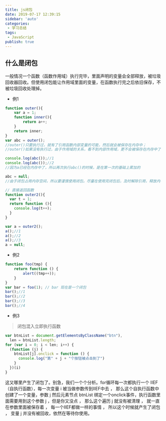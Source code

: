 ```yaml
--- 
title: js闭包
date: 2019-07-17 12:39:15
sidebar: 'auto'
categories: 
 - 学习总结
tags: 
 - JavaScript
publish: true
---
```

## 什么是闭包

一般情况一个函数（函数作用域）执行完毕，里面声明的变量会全部释放，被垃圾回收器回收。但使用闭包能让作用域里面的变量，在函数执行完之后依旧保存，不被垃圾回收处理掉。

- 例1

```js
function outer(){
    var a = 1;
    function inner(){
        return a++;
    }
    return inner;
}
var abc = outer();
//outer()只要执行过，就有了引用函数内部变量的可能，然后就会被保存在内存中；
//outer()如果没有执行过，由于作用域的关系，看不到内部作用域，更不会被保存在内存中了；

console.log(abc());//1
console.log(abc());//2
//因为a已经在内存中了，所以再次执行abc()的时候，是在第一次的基础上累加的

abc = null;
//由于闭包占用内存空间，所以要谨慎使用闭包。尽量在使用完闭包后，及时解除引用，释放内存；

// 直接返回函数
function outer2(){
  var t = 1;
  return function (){
    console.log(t++);
  }
}

var a = outer2();
a();//1
a();//2
a();//3
a = null;
```

- 例2

```js
function foo(tmp) {
    return function () {
        alert((tmp++));
    }
}
var bar = foo(1); // bar 现在是一个闭包
bar();//1
bar();//2
bar();//3
bar();//4
```

- 例3

> 闭包混入立即执行函数

```js
var btnList = document.getElementsByClassName("btn"),
  len = btnList.length;
for (var i = 0; i < len; i++) {
  (function (j) {
    btnList[j].onclick = function () {
      console.log("第" + j + "个按钮被点击到了")
    }
  })(i)
}
```

这又哪里产生了闭包了。别急，我们一个个分析。for循环每一次都执行一个 IIEF （自执行函数），每一次变量 i 被当做参数传到IIEF中去 ， 那么这个自执行函数中创建了一个变量，参数 j 然后元素节点 btnList 绑定一个onclick事件，执行函数里面需要用到这个参数 j ，但是你又没点 ， 那么这个遍历 j 就没有被清理 ， 就一直在参数里面被保存着 ， 每一个IIEF都做一样的事情 ， 所以这个时候就产生了闭包 ， 变量 j 并没有被回收，依然在等待你使用。
